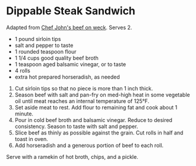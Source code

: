 # Dippable Steak Sandwich

Adapted from [Chef John's beef on weck](http://foodwishes.blogspot.com/2014/10/beef-on-weck-part-2-meat-within.html). Serves 2.

- 1 pound sirloin tips
- salt and pepper to taste
- 1 rounded teaspoon flour
- 1 1/4 cups good quality beef broth
- 1 teaspoon aged balsamic vinegar, or to taste
- 4 rolls
- extra hot prepared horseradish, as needed

1. Cut sirloin tips so that no piece is more than 1 inch thick. 
2. Season beef with salt and pan-fry on med-high heat in some vegetable oil until meat reaches an internal temperature of 125&deg;F.
3. Set aside meat to rest. Add flour to remaining fat and cook about 1 minute. 
4. Pour in cold beef broth and balsamic vinegar. Reduce to desired consistency. Season to taste with salt and pepper.
5. Slice beef as thinly as possible against the grain. Cut rolls in half and toast in oven.
6. Add horseradish and a generous portion of beef to each roll.

Serve with a ramekin of hot broth, chips, and a pickle.